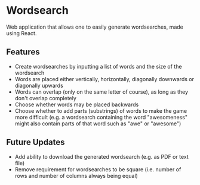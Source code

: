 # Wordsearch
Web application that allows one to easily generate wordsearches, made using React.

## Features
*   Create wordsearches by inputting a list of words and the size of the wordsearch
*   Words are placed either vertically, horizontally, diagonally downwards or diagonally upwards
*   Words can overlap (only on the same letter of course), as long as they don't overlap completely
*   Choose whether words may be placed backwards
*   Choose whether to add parts (substrings) of words to make the game more difficult (e.g. a wordsearch containing the word "awesomeness" might also contain parts of that word such as "awe" or "awesome")

## Future Updates
*   Add ability to download the generated wordsearch (e.g. as PDF or text file)
*   Remove requirement for wordsearches to be square (i.e. number of rows and number of columns always being equal)
